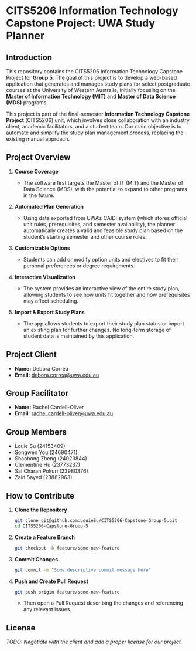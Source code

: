 # CITS5206 Information Technology Capstone Project: UWA Study Planner

## Introduction

This repository contains the CITS5206 Information Technology Capstone Project for **Group 5**. The goal of this project is to develop a web-based application that generates and manages study plans for select postgraduate courses at the University of Western Australia, initially focusing on the **Master of Information Technology (MIT)** and **Master of Data Science (MDS)** programs. 

This project is part of the final-semester **Information Technology Capstone Project** (CITS5206) unit, which involves close collaboration with an industry client, academic facilitators, and a student team. Our main objective is to automate and simplify the study plan management process, replacing the existing manual approach.

## Project Overview

1. **Course Coverage**  
   - The software first targets the Master of IT (MIT) and the Master of Data Science (MDS), with the potential to expand to other programs in the future.

2. **Automated Plan Generation**  
   - Using data exported from UWA’s CAIDi system (which stores official unit rules, prerequisites, and semester availability), the planner automatically creates a valid and feasible study plan based on the student’s starting semester and other course rules.

3. **Customizable Options**  
   - Students can add or modify option units and electives to fit their personal preferences or degree requirements.

4. **Interactive Visualization**  
   - The system provides an interactive view of the entire study plan, allowing students to see how units fit together and how prerequisites may affect scheduling.

5. **Import & Export Study Plans**  
   - The app allows students to export their study plan status or import an existing plan for further changes. No long-term storage of student data is maintained by this application.

## Project Client

- **Name:** Debora Correa  
- **Email:** [debora.correa@uwa.edu.au](mailto:debora.correa@uwa.edu.au)

## Group Facilitator

- **Name:** Rachel Cardell-Oliver
- **Email:** [rachel.cardell-oliver@uwa.edu.au](mailto:drachel.cardell-oliver@uwa.edu.au)

## Group Members

- Louie Su (24153409)
- Songwen You (24690471)
- Shaohong Zheng (24023844)
- Clementine Hu (23773237)
- Sai Charan Pokuri (23980376)
- Zaid Sayed (23882963)

## How to Contribute

1. **Clone the Repository**  
   ```bash
   git clone git@github.com:LouieSu/CITS5206-Capstone-Group-5.git
   cd CITS5206-Capstone-Group-5
   ```

2. **Create a Feature Branch**  
   ```bash
   git checkout -b feature/some-new-feature
   ```

3. **Commit Changes**  
   ```bash
   git commit -m "Some descriptive commit message here"
   ```

4. **Push and Create Pull Request**  
   ```bash
   git push origin feature/some-new-feature
   ```
   - Then open a Pull Request describing the changes and referencing any relevant issues.

## License

*TODO: Negotiate with the client and add a proper license for our project.*
